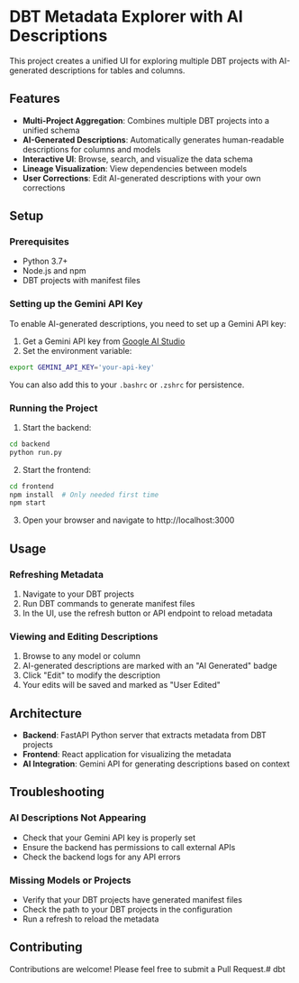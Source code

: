 # DBT Metadata Explorer with AI Descriptions

This project creates a unified UI for exploring multiple DBT projects with AI-generated descriptions for tables and columns.

## Features

- **Multi-Project Aggregation**: Combines multiple DBT projects into a unified schema
- **AI-Generated Descriptions**: Automatically generates human-readable descriptions for columns and models
- **Interactive UI**: Browse, search, and visualize the data schema
- **Lineage Visualization**: View dependencies between models
- **User Corrections**: Edit AI-generated descriptions with your own corrections

## Setup

### Prerequisites

- Python 3.7+
- Node.js and npm
- DBT projects with manifest files

### Setting up the Gemini API Key

To enable AI-generated descriptions, you need to set up a Gemini API key:

1. Get a Gemini API key from [Google AI Studio](https://makersuite.google.com/app/apikey)
2. Set the environment variable:

```bash
export GEMINI_API_KEY='your-api-key'
```

You can also add this to your `.bashrc` or `.zshrc` for persistence.

### Running the Project

1. Start the backend:

```bash
cd backend
python run.py
```

2. Start the frontend:

```bash
cd frontend
npm install  # Only needed first time
npm start
```

3. Open your browser and navigate to http://localhost:3000

## Usage

### Refreshing Metadata

1. Navigate to your DBT projects
2. Run DBT commands to generate manifest files
3. In the UI, use the refresh button or API endpoint to reload metadata

### Viewing and Editing Descriptions

1. Browse to any model or column
2. AI-generated descriptions are marked with an "AI Generated" badge
3. Click "Edit" to modify the description
4. Your edits will be saved and marked as "User Edited"

## Architecture

- **Backend**: FastAPI Python server that extracts metadata from DBT projects
- **Frontend**: React application for visualizing the metadata
- **AI Integration**: Gemini API for generating descriptions based on context

## Troubleshooting

### AI Descriptions Not Appearing

- Check that your Gemini API key is properly set
- Ensure the backend has permissions to call external APIs
- Check the backend logs for any API errors

### Missing Models or Projects

- Verify that your DBT projects have generated manifest files
- Check the path to your DBT projects in the configuration
- Run a refresh to reload the metadata

## Contributing

Contributions are welcome! Please feel free to submit a Pull Request.# dbt
